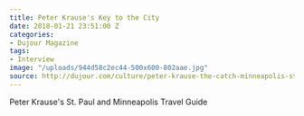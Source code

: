 ```yaml
---
title: Peter Krause's Key to the City
date: 2018-01-21 23:51:00 Z
categories:
- Dujour Magazine
tags:
- Interview
image: "/uploads/944d58c2ec44-500x600-802aae.jpg"
source: http://dujour.com/culture/peter-krause-the-catch-minneapolis-st-paul/
---
```


Peter Krause's St. Paul and Minneapolis Travel Guide